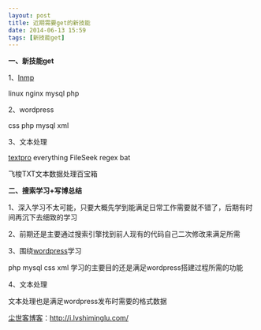 ```yaml
---
layout: post
title: 近期需要get的新技能
date: 2014-06-13 15:59
tags: [新技能get]
---
```

<strong>一、新技能get</strong>

1、<a title="lnmp一键安装包根域名绑定的修改方法" href="http://i.lvshiminglu.com/blog/638.html" target="_blank">lnmp</a>

linux nginx mysql php

2、wordpress

css php mysql xml

3、文本处理

<a title="文本编辑软件推荐：TextPro" href="http://i.lvshiminglu.com/blog/935.html" target="_blank">textpro</a> everything FileSeek regex bat

飞梭TXT文本数据处理百宝箱

<strong>二、搜索学习+写博总结</strong>

1、深入学习不太可能，只要大概先学到能满足日常工作需要就不错了，后期有时间再沉下去细致的学习

2、前期还是主要通过搜索引擎找到前人现有的代码自己二次修改来满足所需

3、围绕<a title="wordpress快速发布文章技巧" href="http://i.lvshiminglu.com/blog/977.html" target="_blank">wordpress</a>学习

php mysql css xml 学习的主要目的还是满足wordpress搭建过程所需的功能

4、文本处理

文本处理也是满足wordpress发布时需要的格式数据

<a href="http://i.lvshiminglu.com/">尘世客博客</a>：<a href="http://i.lvshiminglu.com/">http://i.lvshiminglu.com/</a>

